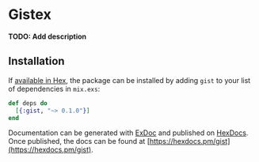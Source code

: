 # Gistex

**TODO: Add description**

## Installation

If [available in Hex](https://hex.pm/docs/publish), the package can be installed
by adding `gist` to your list of dependencies in `mix.exs`:

```elixir
def deps do
  [{:gist, "~> 0.1.0"}]
end
```

Documentation can be generated with [ExDoc](https://github.com/elixir-lang/ex_doc)
and published on [HexDocs](https://hexdocs.pm). Once published, the docs can
be found at [https://hexdocs.pm/gist](https://hexdocs.pm/gist).


